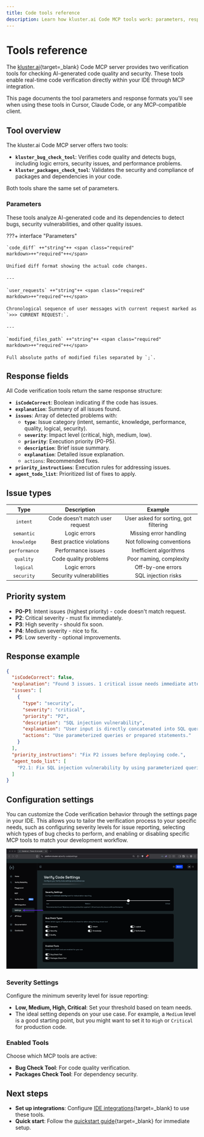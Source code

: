 ```yaml
---
title: Code tools reference
description: Learn how kluster.ai Code MCP tools work: parameters, response formats, issue categories, and settings for real-time code verification.
---
```


# Tools reference

The [kluster.ai](https://www.kluster.ai/){target=\_blank} Code MCP server provides two verification tools for checking AI-generated code quality and security. These tools enable real-time code verification directly within your IDE through MCP integration.

This page documents the tool parameters and response formats you'll see when using these tools in Cursor, Claude Code, or any MCP-compatible client.

## Tool overview

The kluster.ai Code MCP server offers two tools:

- **`kluster_bug_check_tool`**: Verifies code quality and detects bugs, including logic errors, security issues, and performance problems.
- **`kluster_packages_check_tool`**: Validates the security and compliance of packages and dependencies in your code.

Both tools share the same set of parameters.

### Parameters

These tools analyze AI-generated code and its dependencies to detect bugs, security vulnerabilities, and other quality issues.

???+ interface "Parameters"

    `code_diff` ++"string"++ <span class="required" markdown>++"required"++</span>

    Unified diff format showing the actual code changes.

    ---

    `user_requests` ++"string"++ <span class="required" markdown>++"required"++</span>

    Chronological sequence of user messages with current request marked as `>>> CURRENT REQUEST:`.

    ---

    `modified_files_path` ++"string"++ <span class="required" markdown>++"required"++</span>

    Full absolute paths of modified files separated by `;`.

## Response fields

All Code verification tools return the same response structure:

- **`isCodeCorrect`**: Boolean indicating if the code has issues.
- **`explanation`**: Summary of all issues found.
- **`issues`**: Array of detected problems with:
  - **`type`**: Issue category (intent, semantic, knowledge, performance, quality, logical, security).
  - **`severity`**: Impact level (critical, high, medium, low).
  - **`priority`**: Execution priority (P0-P5).
  - **`description`**: Brief issue summary.
  - **`explanation`**: Detailed issue explanation.
  - `actions`: Recommended fixes.
- **`priority_instructions`**: Execution rules for addressing issues.
- **`agent_todo_list`**: Prioritized list of fixes to apply.

## Issue types

| Type | Description | Example |
|:---:|:---:|:---:|
| `intent` | Code doesn't match user request | User asked for sorting, got filtering |
| `semantic` | Logic errors | Missing error handling |
| `knowledge` | Best practice violations | Not following conventions |
| `performance` | Performance issues | Inefficient algorithms |
| `quality` | Code quality problems | Poor naming, complexity |
| `logical` | Logic errors | Off-by-one errors |
| `security` | Security vulnerabilities | SQL injection risks |

## Priority system

- **P0-P1**: Intent issues (highest priority) - code doesn't match request.
- **P2**: Critical severity - must fix immediately.
- **P3**: High severity - should fix soon.
- **P4**: Medium severity - nice to fix.
- **P5**: Low severity - optional improvements.

## Response example

```json
{
  "isCodeCorrect": false,
  "explanation": "Found 3 issues. 1 critical issue needs immediate attention.",
  "issues": [
    {
      "type": "security",
      "severity": "critical",
      "priority": "P2",
      "description": "SQL injection vulnerability",
      "explanation": "User input is directly concatenated into SQL query without sanitization.",
      "actions": "Use parameterized queries or prepared statements."
    }
  ],
  "priority_instructions": "Fix P2 issues before deploying code.",
  "agent_todo_list": [
    "P2.1: Fix SQL injection vulnerability by using parameterized queries"
  ]
}
```

## Configuration settings

You can customize the Code verification behavior through the settings page in your IDE. This allows you to tailor the verification process to your specific needs, such as configuring severity levels for issue reporting, selecting which types of bug checks to perform, and enabling or disabling specific MCP tools to match your development workflow.

![Screenshot of Code verification settings interface showing severity levels and enabled tools configuration options](/images/verify/code/configuration-settings.webp)

### Severity Settings

Configure the minimum severity level for issue reporting:

- **Low, Medium, High, Critical**: Set your threshold based on team needs.
- The ideal setting depends on your use case. For example, a `Medium` level is a good starting point, but you might want to set it to `High` or `Critical` for production code.

### Enabled Tools

Choose which MCP tools are active:

- **Bug Check Tool**: For code quality verification.
- **Packages Check Tool**: For dependency security.

## Next steps

- **Set up integrations**: Configure [IDE integrations](/verify/code/integrations/){target=\_blank} to use these tools.
- **Quick start**: Follow the [quickstart guide](/verify/quickstart/code/){target=\_blank} for immediate setup.